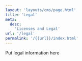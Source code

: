 ```yaml
---
layout: 'layouts/cms/page.html'
title: 'Legal'
meta:
  desc:
    'Licenses and Legal'
url: '/legal'
permalink: '/{{url}}/index.html'
---
```

Put legal information here

